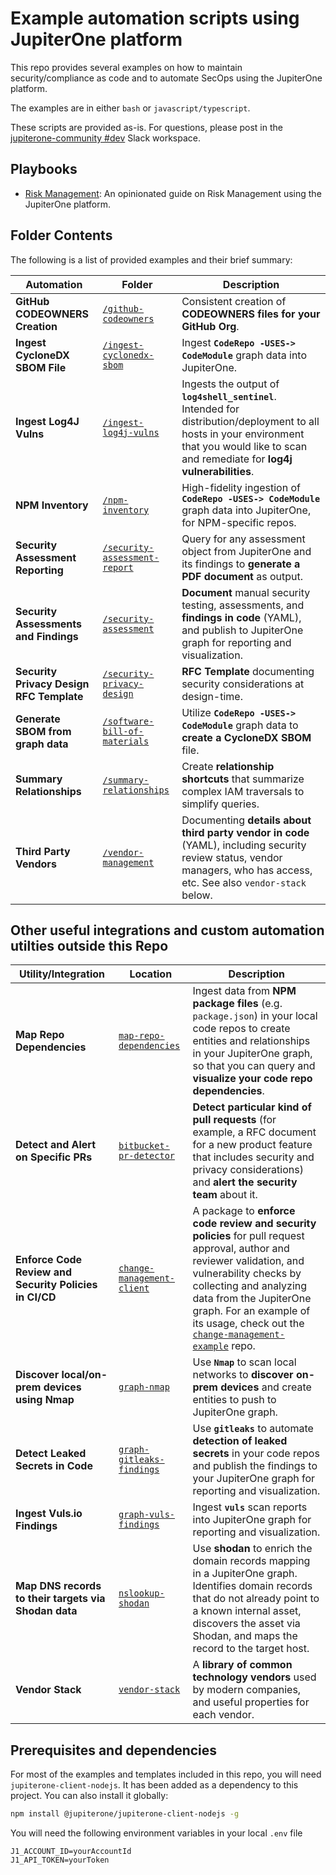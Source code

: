 # Example automation scripts using JupiterOne platform

This repo provides several examples on how to maintain security/compliance
as code and to automate SecOps using the JupiterOne platform.

The examples are in either `bash` or `javascript/typescript`.

These scripts are provided as-is. For questions, please post in the
[jupiterone-community #dev][1] Slack workspace.

## Playbooks

* [Risk Management][21]: An opinionated guide on Risk Management using the JupiterOne platform.

## Folder Contents

The following is a list of provided examples and their brief summary:

| Automation                         | Folder                        | Description                                                      |
| ---------------------------------- | ----------------------------- | ---------------------------------------------------------------- |
| **GitHub CODEOWNERS Creation**    | [`/github-codeowners`][14]    | Consistent creation of **CODEOWNERS files for your GitHub Org**. |
| **Ingest CycloneDX SBOM File**     | [`/ingest-cyclonedx-sbom`][15] | Ingest **`CodeRepo -USES-> CodeModule`** graph data into JupiterOne. |
| **Ingest Log4J Vulns**             | [`/ingest-log4j-vulns`][16]   | Ingests the output of **`log4shell_sentinel`**. Intended for distribution/deployment to all hosts in your environment that you would like to scan and remediate for **log4j vulnerabilities**. |
| **NPM Inventory**                  | [`/npm-inventory`][17]        | High-fidelity ingestion of **`CodeRepo -USES-> CodeModule`** graph data into JupiterOne, for NPM-specific repos. |
| **Security Assessment Reporting**     | [`/security-assessment-report`][3] | Query for any assessment object from JupiterOne and its findings to **generate a PDF document** as output. |
| **Security Assessments and Findings** | [`/security-assessment`][2]   | **Document** manual security testing, assessments, and **findings in code** (YAML), and publish to JupiterOne graph for reporting and visualization. |
| **Security Privacy Design RFC Template** | [`/security-privacy-design`][6] | **RFC Template** documenting security considerations at design-time. |
| **Generate SBOM from graph data** | [`/software-bill-of-materials`][18] | Utilize **`CodeRepo -USES-> CodeModule`** graph data to **create a CycloneDX SBOM** file. |
| **Summary Relationships** | [`/summary-relationships`][19] | Create **relationship shortcuts** that summarize complex IAM traversals to simplify queries. |
| **Third Party Vendors**               | [`/vendor-management`][4] | Documenting **details about third party vendor in code** (YAML), including security review status, vendor managers, who has access, etc. See also `vendor-stack` below. |


## Other useful integrations and custom automation utilties outside this Repo

| Utility/Integration                | Location                      | Description                                                      |
| ---------------------------------- | ----------------------------- | ---------------------------------------------------------------- |
| **Map Repo Dependencies** | [`map-repo-dependencies`][7] | Ingest data from **NPM package files** (e.g. `package.json`) in your local code repos to create entities and relationships in your JupiterOne graph, so that you can query and **visualize your code repo dependencies**.
| **Detect and Alert on Specific PRs** | [`bitbucket-pr-detector`][8] | **Detect particular kind of pull requests** (for example, a RFC document for a new product feature that includes security and privacy considerations) and **alert the security team** about it. |
| **Enforce Code Review and Security Policies in CI/CD** | [`change-management-client`][9] | A package to **enforce code review and security policies** for pull request approval, author and reviewer validation, and vulnerability checks by collecting and analyzing data from the JupiterOne graph. For an example of its usage, check out the [`change-management-example`][10] repo. |
| **Discover local/on-prem devices using Nmap** | [`graph-nmap`][12] | Use **`Nmap`** to scan local networks to **discover on-prem devices** and create entities to push to JupiterOne graph. |
| **Detect Leaked Secrets in Code** | [`graph-gitleaks-findings`][5] | Use **`gitleaks`** to automate **detection of leaked secrets** in your code repos and publish the findings to your JupiterOne graph for reporting and visualization. |
| **Ingest Vuls.io Findings** | [`graph-vuls-findings`][11] | Ingest **`vuls`** scan reports into JupiterOne graph for reporting and visualization. |
| **Map DNS records to their targets via Shodan data** | [`nslookup-shodan`][13] | Use **shodan** to enrich the domain records mapping in a JupiterOne graph. Identifies domain records that do not already point to a known internal asset, discovers the asset via Shodan, and maps the record to the target host. |
| **Vendor Stack** | [`vendor-stack`][20] | A **library of common technology vendors** used by modern companies, and useful properties for each vendor. |


## Prerequisites and dependencies

For most of the examples and templates included in this repo, you will need
`jupiterone-client-nodejs`. It has been added as a dependency to this project.
You can also install it globally:

```bash
npm install @jupiterone/jupiterone-client-nodejs -g
```

You will need the following environment variables in your local `.env` file

```text
J1_ACCOUNT_ID=yourAccountId
J1_API_TOKEN=yourToken
```

[1]: https://jupiterone-community.slack.com/messages/CJMV4SFV5
[2]: ./security-assessment/README.md
[3]: ./security-assessment-report/README.md
[4]: ./vendor-management/README.md
[5]: https://github.com/JupiterOne/graph-gitleaks-findings
[6]: ./security-privacy-design/rfc-template.md
[7]: https://github.com/JupiterOne/map-repo-dependencies
[8]: https://github.com/JupiterOne/bitbucket-pr-detector
[9]: https://github.com/JupiterOne/change-management-client
[10]: https://github.com/JupiterOne/change-management-example
[11]: https://github.com/JupiterOne/graph-vuls-findings
[12]: https://github.com/JupiterOne/graph-nmap
[13]: https://github.com/JupiterOne/nslookup-shodan
[14]: ./github-codeowners/README.md
[15]: ./ingest-cyclonedx-sbom/README.md
[16]: ./ingest-log4j-vulns/README.md
[17]: ./npm-inventory/README.md
[18]: ./software-bill-of-materials/README.md
[19]: ./summary-relationships/README.md
[20]: https://github.com/JupiterOne/vendor-stack
[21]: ./playbooks/risk-management.md
